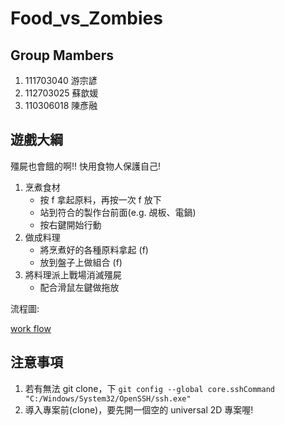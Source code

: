 
# Food_vs_Zombies

## Group Mambers

1. 111703040 游宗諺
2. 112703025 蘇歆媛
3. 110306018 陳彥融

## 遊戲大綱

殭屍也會餓的啊!! 快用食物人保護自己!

1. 烹煮食材
    - 按 f 拿起原料，再按一次 f 放下
    - 站到符合的製作台前面(e.g. 覘板、電鍋)
    - 按右鍵開始行動
2. 做成料理
    - 將烹煮好的各種原料拿起 (f)
    - 放到盤子上做組合 (f)
3. 將料理派上戰場消滅殭屍
    - 配合滑鼠左鍵做拖放

流程圖:

[work flow](https://lucid.app/lucidchart/876a7f8c-c1a8-438e-9550-ee6387eb9d50/edit?invitationId=inv_0bd22830-a199-4103-828c-2af9cdf2d3dd&page=0_0#)

## 注意事項

1. 若有無法 git clone，下 `git config --global core.sshCommand "C:/Windows/System32/OpenSSH/ssh.exe"`
2. 導入專案前(clone)，要先開一個空的 universal 2D 專案喔!